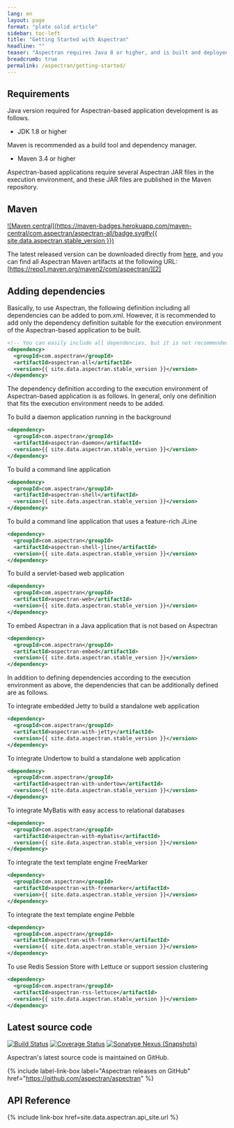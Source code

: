 ```yaml
---
lang: en
layout: page
format: "plate solid article"
sidebar: toc-left
title: "Getting Started with Aspectran"
headline: ""
teaser: "Aspectran requires Java 8 or higher, and is built and deployed using Maven."
breadcrumb: true
permalink: /aspectran/getting-started/
---
```


## Requirements

Java version required for Aspectran-based application development is as follows.

* JDK 1.8 or higher

Maven is recommended as a build tool and dependency manager.

* Maven 3.4 or higher

Aspectran-based applications require several Aspectran JAR files in the execution environment, 
and these JAR files are published in the Maven repository.

## Maven

[![Maven central](https://maven-badges.herokuapp.com/maven-central/com.aspectran/aspectran-all/badge.svg#v{{ site.data.aspectran.stable_version }})](https://maven-badges.herokuapp.com/maven-central/com.aspectran/aspectran-all)

The latest released version can be downloaded directly from [here][1],
and you can find all Aspectran Maven artifacts at the following URL:  
[https://repo1.maven.org/maven2/com/aspectran/][2]

## Adding dependencies

Basically, to use Aspectran, the following definition including all dependencies can be added to pom.xml.
However, it is recommended to add only the dependency definition suitable for the execution environment of the Aspectran-based application to be built.

```xml
<!-- You can easily include all dependencies, but it is not recommended. -->
<dependency>
  <groupId>com.aspectran</groupId>
  <artifactId>aspectran-all</artifactId>
  <version>{{ site.data.aspectran.stable_version }}</version>
</dependency>
```

The dependency definition according to the execution environment of Aspectran-based application is as follows.
In general, only one definition that fits the execution environment needs to be added.

To build a daemon application running in the background
```xml
<dependency>
  <groupId>com.aspectran</groupId>
  <artifactId>aspectran-daemon</artifactId>
  <version>{{ site.data.aspectran.stable_version }}</version>
</dependency>
```

To build a command line application
```xml
<dependency>
  <groupId>com.aspectran</groupId>
  <artifactId>aspectran-shell</artifactId>
  <version>{{ site.data.aspectran.stable_version }}</version>
</dependency>
```

To build a command line application that uses a feature-rich JLine
```xml
<dependency>
  <groupId>com.aspectran</groupId>
  <artifactId>aspectran-shell-jline</artifactId>
  <version>{{ site.data.aspectran.stable_version }}</version>
</dependency>
```

To build a servlet-based web application
```xml
<dependency>
  <groupId>com.aspectran</groupId>
  <artifactId>aspectran-web</artifactId>
  <version>{{ site.data.aspectran.stable_version }}</version>
</dependency>
```

To embed Aspectran in a Java application that is not based on Aspectran
```xml
<dependency>
  <groupId>com.aspectran</groupId>
  <artifactId>aspectran-embed</artifactId>
  <version>{{ site.data.aspectran.stable_version }}</version>
</dependency>
```

In addition to defining dependencies according to the execution environment as above, 
the dependencies that can be additionally defined are as follows.

To integrate embedded Jetty to build a standalone web application
```xml
<dependency>
  <groupId>com.aspectran</groupId>
  <artifactId>aspectran-with-jetty</artifactId>
  <version>{{ site.data.aspectran.stable_version }}</version>
</dependency>
```

To integrate Undertow to build a standalone web application
```xml
<dependency>
  <groupId>com.aspectran</groupId>
  <artifactId>aspectran-with-undertow</artifactId>
  <version>{{ site.data.aspectran.stable_version }}</version>
</dependency>
```

To integrate MyBatis with easy access to relational databases
```xml
<dependency>
  <groupId>com.aspectran</groupId>
  <artifactId>aspectran-with-mybatis</artifactId>
  <version>{{ site.data.aspectran.stable_version }}</version>
</dependency>
```

To integrate the text template engine FreeMarker
```xml
<dependency>
  <groupId>com.aspectran</groupId>
  <artifactId>aspectran-with-freemarker</artifactId>
  <version>{{ site.data.aspectran.stable_version }}</version>
</dependency>
```

To integrate the text template engine Pebble
```xml
<dependency>
  <groupId>com.aspectran</groupId>
  <artifactId>aspectran-with-freemarker</artifactId>
  <version>{{ site.data.aspectran.stable_version }}</version>
</dependency>
```

To use Redis Session Store with Lettuce or support session clustering
```xml
<dependency>
  <groupId>com.aspectran</groupId>
  <artifactId>aspectran-rss-lettuce</artifactId>
  <version>{{ site.data.aspectran.stable_version }}</version>
</dependency>
```

[1]: https://search.maven.org/search?q=com.aspectran
[2]: https://repo1.maven.org/maven2/com/aspectran/

## Latest source code

[![Build Status](https://api.travis-ci.com/aspectran/aspectran.svg?branch=master)](https://travis-ci.com/github/aspectran/aspectran)
[![Coverage Status](https://coveralls.io/repos/github/aspectran/aspectran/badge.svg?branch=master)](https://coveralls.io/github/aspectran/aspectran?branch=master)
[![Sonatype Nexus (Snapshots)](https://img.shields.io/nexus/s/https/oss.sonatype.org/com.aspectran/aspectran.svg)](https://oss.sonatype.org/content/repositories/snapshots/com/aspectran/aspectran/)

Aspectran's latest source code is maintained on GitHub.

{% include label-link-box label="Aspectran releases on GitHub" href="https://github.com/aspectran/aspectran" %}

## API Reference

{% include link-box href=site.data.aspectran.api_site.url %}